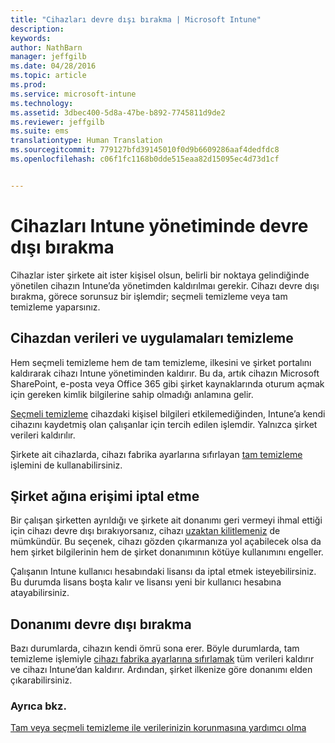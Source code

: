 ```yaml
---
title: "Cihazları devre dışı bırakma | Microsoft Intune"
description: 
keywords: 
author: NathBarn
manager: jeffgilb
ms.date: 04/28/2016
ms.topic: article
ms.prod: 
ms.service: microsoft-intune
ms.technology: 
ms.assetid: 3dbec400-5d8a-47be-b892-7745811d9de2
ms.reviewer: jeffgilb
ms.suite: ems
translationtype: Human Translation
ms.sourcegitcommit: 779127bfd39145010f0d9b6609286aaf4dedfdc8
ms.openlocfilehash: c06f1fc1168b0dde515eaa82d15095ec4d73d1cf


---
```


# Cihazları Intune yönetiminde devre dışı bırakma

Cihazlar ister şirkete ait ister kişisel olsun, belirli bir noktaya gelindiğinde yönetilen cihazın Intune’da yönetimden kaldırılmaı gerekir. Cihazı devre dışı bırakma, görece sorunsuz bir işlemdir; seçmeli temizleme veya tam temizleme yaparsınız.
## Cihazdan verileri ve uygulamaları temizleme
Hem seçmeli temizleme hem de tam temizleme, ilkesini ve şirket portalını kaldırarak cihazı Intune yönetiminden kaldırır. Bu da, artık cihazın Microsoft SharePoint, e-posta veya Office 365 gibi şirket kaynaklarında oturum açmak için gereken kimlik bilgilerine sahip olmadığı anlamına gelir.

[Seçmeli temizleme](use-remote-wipe-to-help-protect-data-using-microsoft-intune.md#selective-wipe) cihazdaki kişisel bilgileri etkilemediğinden, Intune’a kendi cihazını kaydetmiş olan çalışanlar için tercih edilen işlemdir. Yalnızca şirket verileri kaldırılır.

Şirkete ait cihazlarda, cihazı fabrika ayarlarına sıfırlayan [tam temizleme](use-remote-wipe-to-help-protect-data-using-microsoft-intune.md#full-wipe) işlemini de kullanabilirsiniz.

## Şirket ağına erişimi iptal etme
Bir çalışan şirketten ayrıldığı ve şirkete ait donanımı geri vermeyi ihmal ettiği için cihazı devre dışı bırakıyorsanız, cihazı [uzaktan kilitlemeniz](use-remote-lock-and-passcode-reset-in-microsoft-intune.md) de mümkündür. Bu seçenek, cihazı gözden çıkarmanıza yol açabilecek olsa da hem şirket bilgilerinin hem de şirket donanımının kötüye kullanımını engeller.

Çalışanın Intune kullanıcı hesabındaki lisansı da iptal etmek isteyebilirsiniz. Bu durumda lisans boşta kalır ve lisansı yeni bir kullanıcı hesabına atayabilirsiniz.

## Donanımı devre dışı bırakma
Bazı durumlarda, cihazın kendi ömrü sona erer. Böyle durumlarda, tam temizleme işlemiyle [cihazı fabrika ayarlarına sıfırlamak](use-remote-wipe-to-help-protect-data-using-microsoft-intune.md) tüm verileri kaldırır ve cihazı Intune’dan kaldırır. Ardından, şirket ilkenize göre donanımı elden çıkarabilirsiniz.

### Ayrıca bkz.
[Tam veya seçmeli temizleme ile verilerinizin korunmasına yardımcı olma](use-remote-wipe-to-help-protect-data-using-microsoft-intune.md)



<!--HONumber=Jun16_HO4-->



